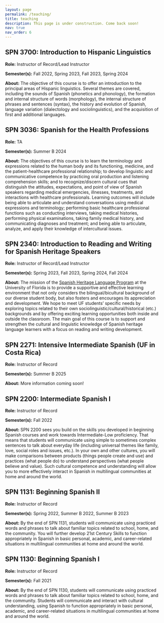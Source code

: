 ```yaml
---
layout: page
permalink: /teaching/
title: teaching
description: This page is under construction. Come back soon!
nav: true
nav_order: 6
---
```


## SPN 3700: Introduction to Hispanic Linguistics
**Role:** Instructor of Record/Lead Instructor

**Semester(s):** Fall 2022, Spring 2023, Fall 2023, Spring 2024

**About:** The objective of this course is to offer an introduction to the principal areas of Hispanic linguistics. Several themes are covered, including the sounds of Spanish (phonetics and phonology), the formation and internal structure of words (morphology), the internal structure of phrases and sentences (syntax), the history and evolution of Spanish, language variation (dialectology and sociolinguistics), and the acquisition of first and additional languages.

## SPN 3036: Spanish for the Health Professions
**Role:** TA

**Semester(s):** Summer B 2024

**About:** The objectives of this course is to learn the terminology and expressions related to the human body and its functioning, medicine, and the patient-healthcare professional relationship; to develop linguistic and communicative competence by practicing oral production and listening comprehension skills; and to recognize/discern cultural cues that distinguish the attitudes, expectations, and point of view of Spanish speakers regarding medical emergencies, illnesses, treatments, and interactions with healthcare professionals.
Learning outcomes will include being able to articulate and understand conversations using medical expressions and terminology; performing basic healthcare professional functions such as conducting interviews, taking medical histories, performing physical examinations, taking family medical history, and communicating diagnoses and treatment; and being able to articulate, analyze, and apply their knowledge of intercultural issues.

## SPN 2340: Introduction to Reading and Writing for Spanish Heritage Speakers
**Role:** Instructor of Record/Lead Instructor

**Semester(s):** Spring 2023, Fall 2023, Spring 2024, Fall 2024

**About:** The mission of the [Spanish Heritage Language Program](https://spanishandportuguese.ufl.edu/undergraduate-programs/informacion-para-los-estudiantes-bilingues/) at the University of Florida is to provide a supportive and effective learning environment that not only considers the bilingual/bicultural background of our diverse student body, but also fosters and encourages its appreciation and development. We hope to meet UF students’ specific needs by exploring topics related to their own sociolinguistic/cultural/historical (etc.) backgrounds and by offering exciting learning opportunities both inside and outside the classroom. The main goal of this course is to support and strengthen the cultural and linguistic knowledge of Spanish heritage language learners with a focus on reading and writing development.

## SPN 2271: Intensive Intermediate Spanish (UF in Costa Rica)
**Role:** Instructor of Record

**Semester(s):** Summer B 2025

**About:** More information coming soon!

## SPN 2200: Intermediate Spanish I
**Role:** Instructor of Record

**Semester(s):** Fall 2022

**About:** SPN 2200 sees you build on the skills you developed in beginning Spanish courses and work towards Intermediate-Low proficiency. That means that students will communicate using simple to sometimes complex sentences to talk about everyday life (including universal themes like family, love, social roles and issues, etc.). In your own and other cultures, you will make comparisons between products (things people create and use) and practices (what people do) to understand perspectives (what people believe and value). Such cultural competence and understanding will allow you to more effectively interact in Spanish in multilingual communities at home and around the world.

## SPN 1131: Beginning Spanish II
**Role:** Instructor of Record

**Semester(s):** Spring 2022, Summer B 2022, Summer B 2023

**About:** By the end of SPN 1131, students will communicate using practiced words and phrases to talk about familiar topics related to
school, home, and the community. You will further develop 21st Century Skills to function appropriately in Spanish in basic personal, academic, and career-related situations in multilingual communities at home and around the world.

## SPN 1130: Beginning Spanish I
**Role:** Instructor of Record

**Semester(s):** Fall 2021

**About:** By the end of SPN 1130, students will communicate using practiced words and phrases to talk about familiar topics related to
school, home, and the community. Students will communicate and interact with cultural understanding, using Spanish to function appropriately in basic personal, academic, and career-related situations in multilingual communities at home and around the world.
